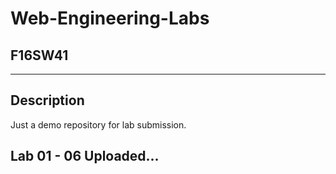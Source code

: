 # Web-Engineering-Labs

## F16SW41

---

## Description
Just a demo repository for lab submission.



## Lab 01 - 06 Uploaded...
